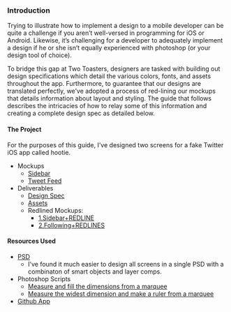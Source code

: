 ### Introduction
Trying to illustrate how to implement a design to a mobile developer can be quite a challenge if you aren’t well-versed in programming for iOS or Android. Likewise, it’s challenging for a developer to adequately implement a design if he or she isn’t equally experienced with photoshop (or your design tool of choice). 

To bridge this gap at Two Toasters, designers are tasked with building out design specifications which detail the various colors, fonts, and assets throughout the app. Furthermore, to guarantee that our designs are translated perfectly, we’ve adopted a process of red-lining our mockups that details information about layout and styling. The guide that follows describes the intricacies of how to relay some of this information and creating a complete design spec as detailed below.

#### The Project
For the purposes of this guide, I’ve designed two screens for a fake Twitter iOS app called hootie.

- Mockups
	- [Sidebar](http://invis.io/HKEL55BS)
	- [Tweet Feed](http://invis.io/AREL58WZ)
- Deliverables
	- [Design Spec](https://github.com/aditshukla/mobile-design-spec/blob/master/design-spec-example.md)
	- [Assets](https://github.com/aditshukla/mobile-design-spec/tree/master/assets)
	- Redlined Mockups:
		- [1.Sidebar+REDLINE](http://invis.io/6KEL57UT)
		- [2.Following+REDLINES](http://invis.io/TQEL5BXN)

#### Resources Used
- [PSD](https://www.dropbox.com/s/6ys3lonkp1b7r9c/redline.psd)
	- I’ve found it much easier to design all screens in a single PSD with a combinaton of smart objects and layer comps.
- Photoshop Scripts
	- [Measure and fill the dimensions from a marquee](https://gist.github.com/yorb/5112285)
	- [Measure the widest dimension and make a ruler from a marquee](https://gist.github.com/yorb/5042960)
- [Github App](http://mac.github.com/)

